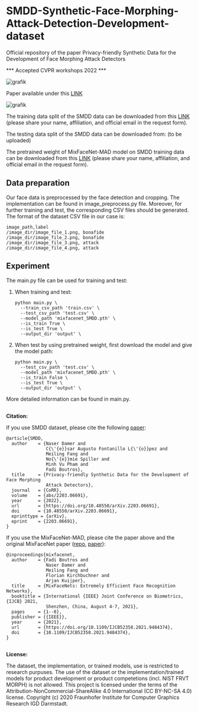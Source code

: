 # SMDD-Synthetic-Face-Morphing-Attack-Detection-Development-dataset
Official repository of the paper Privacy-friendly Synthetic Data for the Development of Face Morphing Attack Detectors

*** Accepted CVPR workshops 2022 ***

![grafik](https://user-images.githubusercontent.com/85616215/158406086-b413c5b9-e4da-4e0e-be01-4de71d279979.png)


Paper available under this [LINK](https://cloud-ext.igd.fraunhofer.de/s/gipZcKkBKLCLbze)


![grafik](https://user-images.githubusercontent.com/85616215/158062680-a4275e0f-6e8a-4728-97f9-1b44e03ac53d.png)



The training data split of the SMDD data can be downloaded from this [LINK](https://drive.google.com/file/d/1I6x_gWtu3WxOloK8k-tecXjV3XsRPYYO/view?usp=sharing) (please share your name, affiliation, and official email in the request form).

The testing data split of the SMDD data can be downloaded from: (to be uploaded)

The pretrained weight of MixFaceNet-MAD model on SMDD training data can be downloaded from this [LINK](https://drive.google.com/file/d/1qw6YZ3cpaa9UK2-hRfzKWx5rPvRo0h63/view?usp=sharing) (please share your name, affiliation, and official email in the request form).

## Data preparation
Our face data is preprocessed by the face detection and cropping. The implementation can be found in image_preprocess.py file.
Moreover, for further training and test, the corresponding CSV files should be generated. The format of the dataset CSV file in our case is:
```
image_path,label
/image_dir/image_file_1.png, bonafide
/image_dir/image_file_2.png, bonafide
/image_dir/image_file_3.png, attack
/image_dir/image_file_4.png, attack
```
## Experiment
The main.py file can be used for training and test:
1. When training and test:
    ```
    python main.py \
      --train_csv_path 'train.csv' \
      --test_csv_path 'test.csv' \
      --model_path 'mixfacenet_SMDD.pth' \
      --is_train True \
      --is_test True \
      --output_dir 'output' \
    ```
2. When test by using pretrained weight, first download the model and give the model path:
    ```
    python main.py \
      --test_csv_path 'test.csv' \
      --model_path 'mixfacenet_SMDD.pth' \
      --is_train False \
      --is_test True \
      --output_dir 'output' \
    ```
More detailed information can be found in main.py.

##

**Citation:**

If you use SMDD dataset, please cite the following [paper](https://cloud-ext.igd.fraunhofer.de/s/gipZcKkBKLCLbze):

```
@article{SMDD,
  author    = {Naser Damer and
               C{\'{e}}sar Augusto Fontanillo L{\'{o}}pez and
               Meiling Fang and
               No{\'{e}}mie Spiller and
               Minh Vu Pham and
               Fadi Boutros},
  title     = {Privacy-friendly Synthetic Data for the Development of Face Morphing
               Attack Detectors},
  journal   = {CoRR},
  volume    = {abs/2203.06691},
  year      = {2022},
  url       = {https://doi.org/10.48550/arXiv.2203.06691},
  doi       = {10.48550/arXiv.2203.06691},
  eprinttype = {arXiv},
  eprint    = {2203.06691},
}
```


If you use the MixFaceNet-MAD, please cite the paper above and the original MixFaceNet paper ([repo](https://github.com/fdbtrs/mixfacenets), [paper](https://ieeexplore.ieee.org/document/9484374)):

```
@inproceedings{mixfacenet,
  author    = {Fadi Boutros and
               Naser Damer and
               Meiling Fang and
               Florian Kirchbuchner and
               Arjan Kuijper},
  title     = {MixFaceNets: Extremely Efficient Face Recognition Networks},
  booktitle = {International {IEEE} Joint Conference on Biometrics, {IJCB} 2021,
               Shenzhen, China, August 4-7, 2021},
  pages     = {1--8},
  publisher = {{IEEE}},
  year      = {2021},
  url       = {https://doi.org/10.1109/IJCB52358.2021.9484374},
  doi       = {10.1109/IJCB52358.2021.9484374},
}
```

##

**License:**

The dataset, the implementation, or trained models, use is restricted to research purpuses. The use of the dataset or the implementation/trained models for product development or product competetions (incl. NIST FRVT MORPH) is not allowed.
This project is licensed under the terms of the Attribution-NonCommercial-ShareAlike 4.0 International (CC BY-NC-SA 4.0) license. Copyright (c) 2020 Fraunhofer Institute for Computer Graphics Research IGD Darmstadt.
